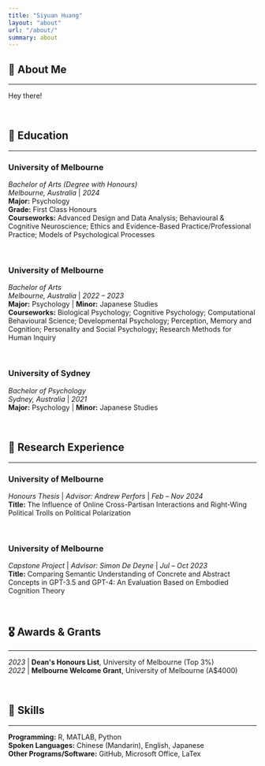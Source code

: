 ```yaml
---
title: "Siyuan Huang"
layout: "about"
url: "/about/"
summary: about
---
```

## 🦆 About Me
---
Hey there!

&nbsp;

## 📖 Education
---
### University of Melbourne
*Bachelor of Arts (Degree with Honours)*   
*Melbourne, Australia* | *2024*  
**Major:** Psychology  
**Grade:** First Class Honours  
**Courseworks:** Advanced Design and Data Analysis; Behavioural & Cognitive Neuroscience; Ethics and Evidence-Based Practice/Professional Practice; Models of Psychological Processes

&nbsp;

### University of Melbourne
*Bachelor of Arts*   
*Melbourne, Australia* | *2022 – 2023*  
**Major:** Psychology | **Minor:** Japanese Studies  
**Courseworks:** Biological Psychology; Cognitive Psychology; Computational Behavioural Science; Developmental Psychology; Perception, Memory and Cognition; Personality and Social Psychology; Research Methods for Human Inquiry

&nbsp;

### University of Sydney
*Bachelor of Psychology*  
*Sydney, Australia* | *2021*  
**Major:** Psychology | **Minor:** Japanese Studies

&nbsp;

## 📝 Research Experience
---
### University of Melbourne
*Honours Thesis* | *Advisor: Andrew Perfors* | *Feb – Nov 2024*  
**Title:** The Influence of Online Cross-Partisan Interactions and Right-Wing Political Trolls on Political Polarization

&nbsp;

### University of Melbourne
*Capstone Project* | *Advisor: Simon De Deyne* | *Jul – Oct 2023*  
**Title:** Comparing Semantic Understanding of Concrete and Abstract Concepts in GPT-3.5 and GPT-4: An Evaluation Based on Embodied Cognition Theory

&nbsp;

## 🎖️ Awards & Grants
---
*2023* | **Dean's Honours List**, University of Melbourne (Top 3%)  
*2022* | **Melbourne Welcome Grant**, University of Melbourne (A$4000)

&nbsp;

## 📐 Skills
---
**Programming:** R, MATLAB, Python  
**Spoken Languages:** Chinese (Mandarin), English, Japanese  
**Other Programs/Software:** GitHub, Microsoft Office, LaTex